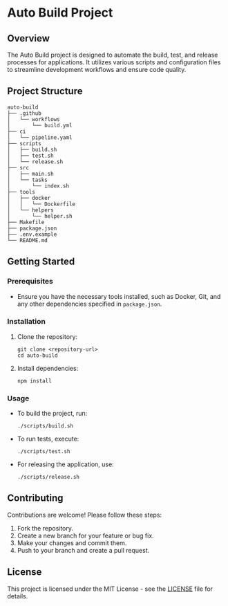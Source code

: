 # Auto Build Project

## Overview
The Auto Build project is designed to automate the build, test, and release processes for applications. It utilizes various scripts and configuration files to streamline development workflows and ensure code quality.

## Project Structure
```
auto-build
├── .github
│   └── workflows
│       └── build.yml
├── ci
│   └── pipeline.yaml
├── scripts
│   ├── build.sh
│   ├── test.sh
│   └── release.sh
├── src
│   ├── main.sh
│   └── tasks
│       └── index.sh
├── tools
│   ├── docker
│   │   └── Dockerfile
│   └── helpers
│       └── helper.sh
├── Makefile
├── package.json
├── .env.example
└── README.md
```

## Getting Started

### Prerequisites
- Ensure you have the necessary tools installed, such as Docker, Git, and any other dependencies specified in `package.json`.

### Installation
1. Clone the repository:
   ```
   git clone <repository-url>
   cd auto-build
   ```
2. Install dependencies:
   ```
   npm install
   ```

### Usage
- To build the project, run:
  ```
  ./scripts/build.sh
  ```
- To run tests, execute:
  ```
  ./scripts/test.sh
  ```
- For releasing the application, use:
  ```
  ./scripts/release.sh
  ```

## Contributing
Contributions are welcome! Please follow these steps:
1. Fork the repository.
2. Create a new branch for your feature or bug fix.
3. Make your changes and commit them.
4. Push to your branch and create a pull request.

## License
This project is licensed under the MIT License - see the [LICENSE](LICENSE) file for details.
